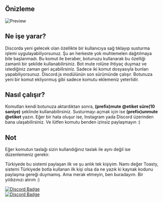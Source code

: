 ## Önizleme

![Preview](https://confighub.photos/images/ywv1bJKS4bMBtIWZoexfav094.gif)

## Ne işe yarar?
Discorda yeni gelecek olan özellikte bir kullanıcıya sağ tıklayıp susturma işlemi uygulayabiliyorsunuz. Şu an herkeste yok muhtemelen dağıtılmaya bile başlanmadı. Bu komut ile beraber, botunuzu kullanarak bu özelliği zamanlı bir şekilde kullanabilirsiniz. Bot mute rolüne ihtiyaç duymaz ve istediğiniz zaman geri açabilirsiniz. Sadece iki komut dosyasıyla bunları yapabiliyorsunuz. Discord.js modülünün son sürümünde çalışır. Botunuza yeni bir komut ekliyormuş gibi sadece komutu eklemeniz yeterlidir.

## Nasıl çalışır?
Komutları kendi botunuza aktardıktan sonra, **(prefix)mute @etiket süre(10 saniye)** şeklinde kullanabilirsiniz. Susturmayı açmak için ise **(prefix)unmute @etiket** yazın. Eğer bir hata oluşur ise, Instagram yada Discord üzerinden bana ulaşabilirsiniz. Ve lütfen komutu benden izinsiz paylaşmayın :)

## Not
Eğer komutun taslağı sizin kullandığınız taslak ile aynı değil ise düzenlemeniz gerekir.

Türkiyede bu sistemi paylaşan ilk ve şu anlık tek kişiyim. Namı değer Toasty, sistemi Türkiyede botla kullanan ilk kişi olsa da ne yazık ki kaynak kodunu paylaşma gereği duymamış. Ama merak etmeyin, ben buradayım. Bir yıldızınızı alırım :)

[![Discord Badge](https://img.shields.io/badge/can-white?style=social&logo=Discord)](https://discord.com/users/613700645173592086)<br>
[![Discord Badge](https://img.shields.io/badge/thiskyhan-white?style=social&logo=Instagram)](https://instagram.com/thiskyhan)

